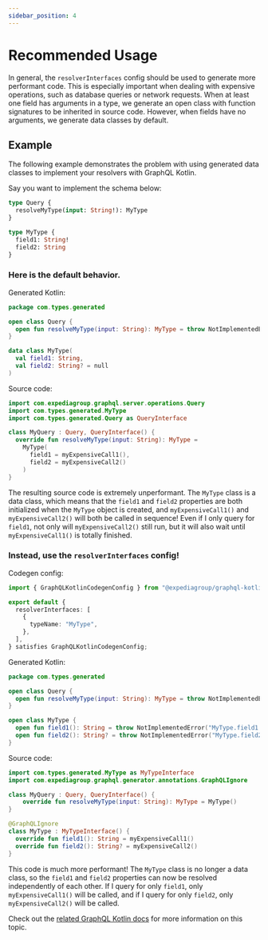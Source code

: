 ```yaml
---
sidebar_position: 4
---
```


# Recommended Usage

In general, the `resolverInterfaces` config should be used to generate more performant code. This is especially important
when dealing with expensive operations, such as database queries or network requests. When at least one field has
arguments in a type, we generate an open class with function signatures to be inherited in source code.
However, when fields have no arguments, we generate data classes by default.

## Example

The following example demonstrates the problem with using generated data classes to implement your resolvers with GraphQL Kotlin.

Say you want to implement the schema below:

```graphql
type Query {
  resolveMyType(input: String!): MyType
}

type MyType {
  field1: String!
  field2: String
}
```

### Here is the default behavior.

Generated Kotlin:

```kotlin
package com.types.generated

open class Query {
  open fun resolveMyType(input: String): MyType = throw NotImplementedError("Query.resolveMyType must be implemented.")
}

data class MyType(
  val field1: String,
  val field2: String? = null
)
```

Source code:

```kotlin
import com.expediagroup.graphql.server.operations.Query
import com.types.generated.MyType
import com.types.generated.Query as QueryInterface

class MyQuery : Query, QueryInterface() {
  override fun resolveMyType(input: String): MyType =
    MyType(
      field1 = myExpensiveCall1(),
      field2 = myExpensiveCall2()
    )
}

```

The resulting source code is extremely unperformant. The `MyType` class is a data class, which means
that the `field1` and `field2` properties are both initialized when the `MyType` object is created, and
`myExpensiveCall1()` and `myExpensiveCall2()` will both be called in sequence! Even if I only query for `field1`, not
only will `myExpensiveCall2()` still run, but it will also wait until `myExpensiveCall1()` is totally finished.

### Instead, use the `resolverInterfaces` config!

Codegen config:

```ts
import { GraphQLKotlinCodegenConfig } from "@expediagroup/graphql-kotlin-codegen";

export default {
  resolverInterfaces: [
    {
      typeName: "MyType",
    },
  ],
} satisfies GraphQLKotlinCodegenConfig;
```

Generated Kotlin:

```kotlin
package com.types.generated

open class Query {
  open fun resolveMyType(input: String): MyType = throw NotImplementedError("Query.resolveMyType must be implemented.")
}

open class MyType {
  open fun field1(): String = throw NotImplementedError("MyType.field1 must be implemented.")
  open fun field2(): String? = throw NotImplementedError("MyType.field2 must be implemented.")
}
```

Source code:

```kotlin
import com.types.generated.MyType as MyTypeInterface
import com.expediagroup.graphql.generator.annotations.GraphQLIgnore

class MyQuery : Query, QueryInterface() {
    override fun resolveMyType(input: String): MyType = MyType()
}

@GraphQLIgnore
class MyType : MyTypeInterface() {
  override fun field1(): String = myExpensiveCall1()
  override fun field2(): String? = myExpensiveCall2()
}
```

This code is much more performant! The `MyType` class is no longer a data class, so the `field1` and `field2` properties
can now be resolved independently of each other. If I query for only `field1`, only `myExpensiveCall1()` will be called, and
if I query for only `field2`, only `myExpensiveCall2()` will be called.

Check out the [related GraphQL Kotlin docs](https://opensource.expediagroup.com/graphql-kotlin/docs/schema-generator/execution/fetching-data/) for more information on this topic.
